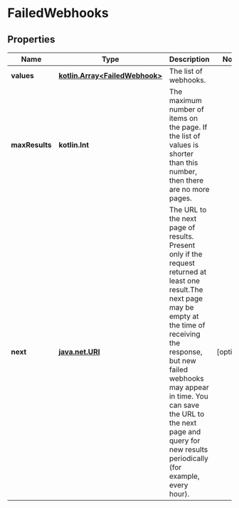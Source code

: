 
# FailedWebhooks

## Properties
Name | Type | Description | Notes
------------ | ------------- | ------------- | -------------
**values** | [**kotlin.Array&lt;FailedWebhook&gt;**](FailedWebhook.md) | The list of webhooks. | 
**maxResults** | **kotlin.Int** | The maximum number of items on the page. If the list of values is shorter than this number, then there are no more pages. | 
**next** | [**java.net.URI**](java.net.URI.md) | The URL to the next page of results. Present only if the request returned at least one result.The next page may be empty at the time of receiving the response, but new failed webhooks may appear in time. You can save the URL to the next page and query for new results periodically (for example, every hour). |  [optional]



